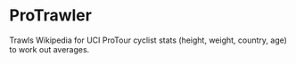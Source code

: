 ProTrawler
====================

Trawls Wikipedia for UCI ProTour cyclist stats (height, weight, country, age) to work out averages.
